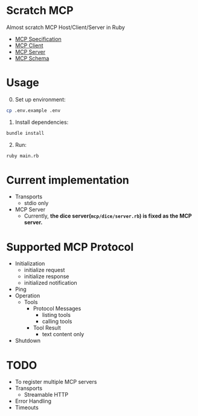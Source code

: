 # Scratch MCP

Almost scratch MCP Host/Client/Server in Ruby

- [MCP Specification](https://modelcontextprotocol.io/specification/2025-03-26)
- [MCP Client](https://modelcontextprotocol.io/quickstart/client)
- [MCP Server](https://modelcontextprotocol.io/quickstart/server)
- [MCP Schema](https://github.com/modelcontextprotocol/modelcontextprotocol/blob/3ba3181c7779da74b24f0c083eb7055b6fc9d928/schema/2025-03-26/schema.ts)

# Usage

0. Set up environment:

```bash
cp .env.example .env
```

1. Install dependencies:

```bash
bundle install
```

2. Run:

```bash
ruby main.rb
```

# Current implementation

- Transports
  - stdio only
- MCP Server
  - Currently, **the dice server(`mcp/dice/server.rb`) is fixed as the MCP server.**

# Supported MCP Protocol
- Initialization
  - initialize request
  - initialize response
  - initialized notification
- Ping
- Operation
  - Tools
    - Protocol Messages
      - listing tools
      - calling tools
    - Tool Result
      - text content only
- Shutdown

# TODO
- To register multiple MCP servers
- Transports
  - Streamable HTTP
- Error Handling
- Timeouts
